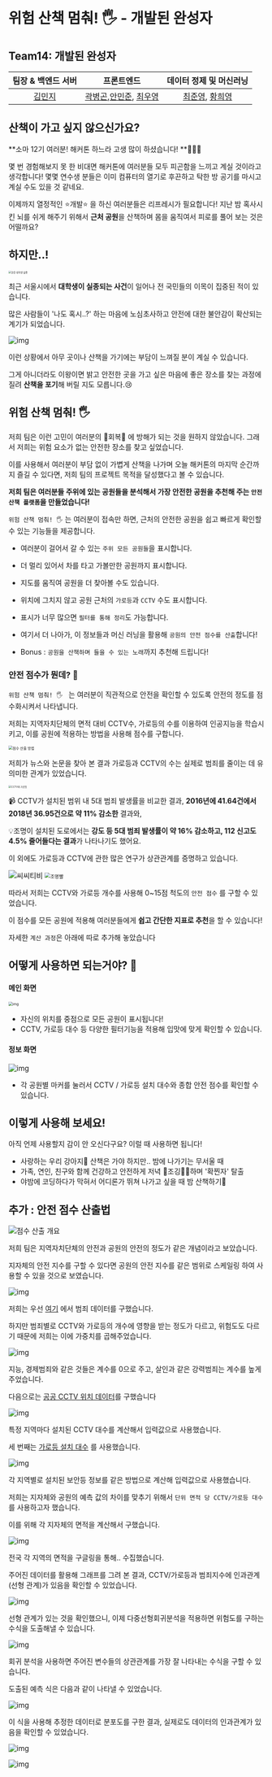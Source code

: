 # 위험 산책 멈춰! 🖐 - 개발된 완성자

## Team14:  개발된 완성자

|           팀장 & 백엔드 서버           |                          프론트엔드                          |                   데이터 정제 및 머신러닝                    |
| :------------------------------------: | :----------------------------------------------------------: | :----------------------------------------------------------: |
| [김민지](https://github.com/kimin0412) | [곽병곤](https://github.com/ntxq),[안민준](https://github.com/YMGYM), [최우영](https://github.com/wooong210) | [최준영](https://github.com/NorangBerry), [황희영](https://github.com/hehehwang) |





##  산책이 가고 싶지 않으신가요?



**소마 12기 여러분! 해커톤 하느라 고생 많이 하셨습니다! **🥳🎉🎉



몇 번 경험해보지 못 한 비대면 해커톤에 여러분들 모두 피곤함을 느끼고 계실 것이라고 생각합니다! 몇몇 연수생 분들은 이미 컴퓨터의 열기로 후끈하고 탁한 방 공기를 마시고 계실 수도 있을 것 같네요. 

이제까지 열정적인 ⭐개발⭐ 을 하신 여러분들은 리프레시가 필요합니다! 지난 밤 혹사시킨 뇌를 쉬게 해주기 위해서 **근처 공원**을 산책하며 몸을 움직여서 피로를 풀어 보는 것은 어떨까요?



## 하지만..!



<img src="https://www.notion.so/image/https%3A%2F%2Fs3-us-west-2.amazonaws.com%2Fsecure.notion-static.com%2F679d9589-5cbd-471e-8eae-d8582f4b1ec9%2FUntitled.png?table=block&id=628c96d3-ebe3-4423-a45c-a27281bb03dd&width=3890&userId=&cache=v2" alt="한강 대학생 실종" style="zoom:33%;" />



최근 서울시에서 **대학생이 실종되는 사건**이 일어나 전 국민들의 이목이 집중된 적이 있습니다.

많은 사람들이 '나도 혹시..?' 하는 마음에 노심초사하고 안전에 대한 불안감이 확산되는 계기가 되었습니다.



![img](https://www.notion.so/image/https%3A%2F%2Fs3-us-west-2.amazonaws.com%2Fsecure.notion-static.com%2F3db70eca-cd9e-413e-849b-250f4b75abfe%2FUntitled.png?table=block&id=6b549ace-9067-48c2-9551-5ff09f22b767&width=4690&userId=&cache=v2)



이런 상황에서 아무 곳이나 산책을 가기에는 부담이 느껴질 분이 계실 수 있습니다.

그게 아니더라도 이왕이면 밝고 안전한 곳을 가고 싶은 마음에 좋은 장소를 찾는 과정에 질려 **산책을 포기**해 버릴 지도 모릅니다.😢



## 위험 산책 멈춰! 🖐

저희 팀은 이런 고민이 여러분의 🍒회복🍓 에 방해가 되는 것을 원하지 않았습니다. 그래서 저희는 위험 요소가 없는 안전한 장소를 찾고 싶었습니다.

이를 사용해서 여러분이 부담 없이 가볍게 산책을 나가며 오늘 해커톤의 마지막 순간까지 즐길 수 있다면, 저희 팀의 프로젝트 목적을 달성했다고 볼 수 있습니다.



**저희 팀은 여러분들 주위에 있는 공원들을 분석해서 가장 안전한 공원을 추천해 주는 `안전산책 플랫폼`을 만들었습니다!**

`위험 산책 멈춰! 🖐` 는 여러분이 접속만 하면, 근처의 안전한 공원을 쉽고 빠르게 확인할 수 있는 기능들을 제공합니다.

- 여러분이 걸어서 갈 수 있는 `주위 모든 공원들`을 표시합니다.

- 더 멀리 있어서 차를 타고 가볼만한 공원까지 표시합니다.

- 지도를 움직여 공원을 더 찾아볼 수도 있습니다.

- 위치에 그치지 않고 공원 근처의 `가로등`과 `CCTV` 수도 표시합니다.

- 표시가 너무 많으면 `필터를 통해 정리`도 가능합니다.

- 여기서 더 나아가, 이 정보들과 머신 러닝을 활용해 `공원의 안전 점수를 산출`합니다!

- Bonus : `공원을 산책하며 들을 수 있는 노래`까지 추천해 드립니다!

  

### 안전 점수가 뭔데? 🧐

`위험 산책 멈춰! 🖐 `  는 여러분이 직관적으로 안전을 확인할 수 있도록 안전의 정도를 점수화시켜서 나타냅니다.



저희는 지역자치단체의 면적 대비 CCTV수, 가로등의 수를 이용하여 인공지능을 학습시키고, 이를 공원에 적용하는 방법을 사용해 점수를 구합니다.



<img src="https://www.notion.so/image/https%3A%2F%2Fs3-us-west-2.amazonaws.com%2Fsecure.notion-static.com%2Ff72157e9-0e00-44ea-9a10-cc6718f40fec%2FUntitled.png?table=block&id=f2cc1126-15af-4ff6-9730-c1378cc6ad78&width=2400&userId=&cache=v2" alt="점수 산출 방법" style="zoom:50%;" />



저희가 뉴스와 논문을 찾아 본 결과 가로등과 CCTV의 수는 실제로 범죄를 줄이는 데 유의미한 관계가 있었습니다.



<img src="https://www.notion.so/image/https%3A%2F%2Fs3-us-west-2.amazonaws.com%2Fsecure.notion-static.com%2F55eea040-1a3a-44fe-b23d-379ce427964a%2FUntitled.png?table=block&id=e807bfaf-8b2b-43e0-9b98-6ba0226e1bbc&width=3770&userId=&cache=v2" alt="CCTV와 가로등" style="zoom:33%;" />

 

📹 CCTV가 설치된 범위 내 5대 범죄 발생률을 비교한 결과, **2016년에 41.64건에서 2018년 36.95건으로 약 11% 감소한** 결과와,

💡조명이 설치된 도로에서는 **강도 등 5대 범죄 발생률이 약 16% 감소하고, 112 신고도 4.5% 줄어들다는 결과**가 나타나기도 했어요.



이 외에도 가로등과 CCTV에 관한 많은 연구가 상관관계를 증명하고 있습니다.

<img src="https://www.notion.so/image/https%3A%2F%2Fs3-us-west-2.amazonaws.com%2Fsecure.notion-static.com%2Fe6f9bdb1-39a7-4ca2-b121-2aa05cb369eb%2FUntitled.png?table=block&id=b235ab60-ffcf-407d-a98c-5b7572fb1e7e&width=860&userId=&cache=v2" alt="씨씨티비"  />



<img src="https://www.notion.so/image/https%3A%2F%2Fs3-us-west-2.amazonaws.com%2Fsecure.notion-static.com%2F7fc707a8-0683-45cf-a3b6-209b6c3dcda4%2FUntitled.png?table=block&id=5909e331-d35d-49a3-a28d-7e61911d9841&width=1400&userId=&cache=v2" alt="조명빨" style="zoom:67%;" />





따라서 저희는 CCTV와 가로등 개수를 사용해 0~15점 척도의 `안전 점수` 를 구할 수 있었습니다.

이 점수를 모든 공원에 적용해 여러분들에게 **쉽고 간단한 지표로 추천**을 할 수 있습니다! 

자세한 `계산 과정`은 아래에 따로 추가해 놓았습니다



## 어떻게 사용하면 되는거야? 👀

#### 메인 화면

<img src="https://raw.githubusercontent.com/kimin0412/SWM_Hackathon/main/ReadmeImages/screen1.png?token=AJ3SV2MDKZYAWG2ZVZCM57TAU4BNK" alt="img" style="zoom:50%;" />



- 자신의 위치를 중점으로 모든 공원이 표시됩니다!
- CCTV, 가로등 대수 등 다양한 필터기능을 적용해 입맛에 맞게 확인할 수 있습니다.



#### 정보 화면

![img](https://raw.githubusercontent.com/kimin0412/SWM_Hackathon/main/ReadmeImages/screen2.png?token=AJ3SV2O7UGFWQZICOHZQNM3AU4BUG)

- 각 공원별 마커를 눌러서 CCTV / 가로등 설치 대수와 종합 안전 점수를 확인할 수 있습니다.





## 이렇게 사용해 보세요!

아직 언제 사용할지 감이 안 오신다구요? 이럴 때 사용하면 됩니다!

- 사랑하는 우리 강아지🐶 산책은 가야 하지만.. 밤에 나가기는 무서울 때
- 가족, 연인, 친구와 함께 건강하고 안전하게 저녁 🏃조깅🏃‍♀️하며 '확찐자' 탈출
- 야밤에 코딩하다가 막혀서 어디론가 뛰쳐 나가고 싶을 때 밤 산책하기👣









## 추가 : 안전 점수 산출법

![점수 산출 개요](https://www.notion.so/image/https%3A%2F%2Fs3-us-west-2.amazonaws.com%2Fsecure.notion-static.com%2Ff72157e9-0e00-44ea-9a10-cc6718f40fec%2FUntitled.png?table=block&id=f2cc1126-15af-4ff6-9730-c1378cc6ad78&width=2400&userId=&cache=v2)



저희 팀은 지역자치단체의 안전과 공원의 안전의 정도가 같은 개념이라고 보았습니다.

지자체의 안전 지수를 구할 수 있다면 공원의 안전 지수를 같은 범위로 스케일링 하여 사용할 수 있을 것으로 보였습니다.




![img](https://www.notion.so/image/https%3A%2F%2Fs3-us-west-2.amazonaws.com%2Fsecure.notion-static.com%2F9e489778-41c5-4b6f-95d5-2cb0366d8113%2FUntitled.png?table=block&id=e6e9f8e8-24d2-4f6a-829b-65a465c2d1b0&width=2440&userId=&cache=v2)

저희는 우선 [여기]( https://www.data.go.kr/data/3074462/fileData.do) 에서 범죄 데이터를 구했습니다.

하지만 범죄별로 CCTV와 가로등의 개수에 영향을 받는 정도가 다르고, 위험도도 다르기 때문에 저희는 이에 가중치를 곱해주었습니다.

![img](https://www.notion.so/image/https%3A%2F%2Fs3-us-west-2.amazonaws.com%2Fsecure.notion-static.com%2Fffa293aa-3fa7-43f3-8fcc-6f7f663429b2%2FUntitled.png?table=block&id=94642c64-dfda-4778-a6e6-08f4bce352a3&width=760&userId=&cache=v2)



지능, 경제범죄와 같은 것들은 계수를 0으로 주고, 살인과 같은 강력범죄는 계수를 높게 주었습니다.



다음으로는 [공공 CCTV 위치 데이터](https://www.localdata.go.kr/lif/lifeCtacDataView.do?opnEtcSvcId=12_04_08_E)를 구했습니다

![img](https://www.notion.so/image/https%3A%2F%2Fs3-us-west-2.amazonaws.com%2Fsecure.notion-static.com%2Ff836cc62-e821-46dd-af95-9e10be9576b9%2FUntitled.png?table=block&id=dd998c2d-bb43-46e1-8601-d9f3899d6227&width=2380&userId=&cache=v2)

특정 지역마다 설치된 CCTV 대수를 계산해서 입력값으로 사용했습니다.



세 번째는 [가로등 설치 대수](https://www.data.go.kr/data/15017320/standard.do) 를 사용했습니다.

![img](https://www.notion.so/image/https%3A%2F%2Fs3-us-west-2.amazonaws.com%2Fsecure.notion-static.com%2F3bc1504e-1c93-400e-89e4-f642457d6c72%2FUntitled.png?table=block&id=dd24fce3-cd7e-44f2-bc84-6595f84b1b6d&width=2450&userId=&cache=v2)

각 지역별로 설치된 보안등 정보를 같은 방법으로 계산해 입력값으로 사용했습니다.



저희는 지자체와 공원의 예측 값의 차이를 맞추기 위해서 `단위 면적 당 CCTV/가로등 대수`  를 사용하고자 했습니다.

이를 위해 각 지자체의 면적을 계산해서 구했습니다.



![img](https://www.notion.so/image/https%3A%2F%2Fs3-us-west-2.amazonaws.com%2Fsecure.notion-static.com%2F41f78d33-d86a-4fdf-89df-9ce6cacfdaba%2FUntitled.png?table=block&id=21557540-2e5b-4ff3-b533-140ced8a46d3&width=1430&userId=&cache=v2)

전국 각 지역의 면적을 구글링을 통해.. 수집했습니다.



주어진 데이터를 활용해 그래프를 그려 본 결과, CCTV/가로등과 범죄지수에 인과관계(선형 관계)가 있음을 확인할 수 있었습니다.

![img](https://www.notion.so/image/https%3A%2F%2Fs3-us-west-2.amazonaws.com%2Fsecure.notion-static.com%2Ffbd75464-24ff-4db1-8cd0-85b5a69e9282%2FUntitled.png?table=block&id=d669d0a6-7c85-4e76-ab1f-06261e14fa0c&width=1440&userId=&cache=v2)



선형 관계가 있는 것을 확인했으니, 이제 다중선형회귀분석을 적용하면 위험도를 구하는 수식을 도출해낼 수 있습니다.

![img](https://www.notion.so/image/https%3A%2F%2Fs3-us-west-2.amazonaws.com%2Fsecure.notion-static.com%2F34bfbae1-fe5c-4c54-85a8-6c43b27c6000%2FUntitled.png?table=block&id=e4c88fd0-c22c-40d6-8b81-9605daf0680d&width=1360&userId=&cache=v2)



회귀 분석을 사용하면 주어진 변수들의 상관관계를 가장 잘 나타내는 수식을 구할 수 있습니다.

 도출된 예측 식은 다음과 같이 나타낼 수 있었습니다.



![img](https://www.notion.so/image/https%3A%2F%2Fs3-us-west-2.amazonaws.com%2Fsecure.notion-static.com%2F369ab33f-d69c-4689-8153-c9c1c161e5db%2FUntitled.png?table=block&id=004c481b-feec-4785-939c-36a10b7122ef&width=2370&userId=&cache=v2)



이 식을 사용해 추정한 데이터로 분포도를 구한 결과, 실제로도 데이터의 인과관계가 있음을 확인할 수 있었습니다.

![img](https://www.notion.so/image/https%3A%2F%2Fs3-us-west-2.amazonaws.com%2Fsecure.notion-static.com%2F58337c6d-dbb9-4ef3-ad7d-7308a1846f09%2FUntitled.png?table=block&id=63983ee6-47df-48e8-9ac6-687b778154ff&width=1150&userId=&cache=v2)

![img](https://www.notion.so/image/https%3A%2F%2Fs3-us-west-2.amazonaws.com%2Fsecure.notion-static.com%2F5547eda5-dd67-4a2f-9d80-31c3f29c107b%2FUntitled.png?table=block&id=22ac0bc9-8cba-4a8e-be03-063448537c4e&width=1140&userId=&cache=v2)